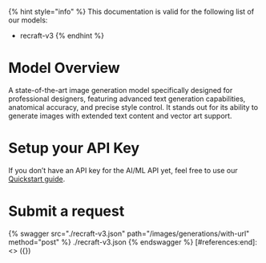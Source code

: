 [#references:start]: <> ({ "template": "openapi" })
{% hint style="info" %}
This documentation is valid for the following list of our models:
* recraft-v3
{% endhint %}

# Model Overview
A state-of-the-art image generation model specifically designed for professional designers, featuring advanced text generation capabilities, anatomical accuracy, and precise style control. It stands out for its ability to generate images with extended text content and vector art support.

# Setup your API Key
If you don’t have an API key for the AI/ML API yet, feel free to use our [Quickstart guide](https://docs.aimlapi.com/quickstart/setting-up).

# Submit a request
{% swagger src="./recraft-v3.json" path="/images/generations/with-url" method="post" %}
./recraft-v3.json
{% endswagger %}
[#references:end]: <> ({})